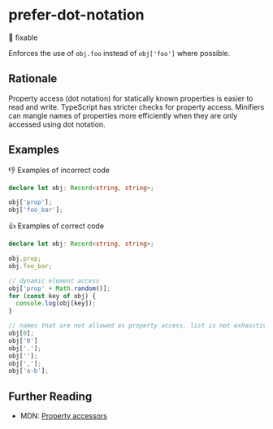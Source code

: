 # prefer-dot-notation

:wrench: fixable

Enforces the use of `obj.foo` instead of `obj['foo']` where possible.

## Rationale

Property access (dot notation) for statically known properties is easier to read and write. TypeScript has stricter checks for property access. Minifiers can mangle names of properties more efficiently when they are only accessed using dot notation.

## Examples

:thumbsdown: Examples of incorrect code

```ts
declare let obj: Record<string, string>;

obj['prop'];
obj['foo_bar'];
```

:thumbsup: Examples of correct code

```ts
declare let obj: Record<string, string>;

obj.prop;
obj.foo_bar;

// dynamic element access
obj['prop' + Math.random()];
for (const key of obj) {
  console.log(obj[key]);
}

// names that are not allowed as property access, list is not exhaustive
obj[0];
obj['0']
obj['.'];
obj[''];
obj[','];
obj['a-b'];
```

## Further Reading

* MDN: [Property accessors](https://developer.mozilla.org/en-US/docs/Web/JavaScript/Reference/Operators/Property_Accessors)
